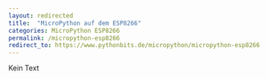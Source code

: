 ```yaml
---
layout: redirected
title:  "MicroPython auf dem ESP8266"
categories: MicroPython ESP8266
permalink: /micropython-esp8266
redirect_to: https://www.pythonbits.de/micropython/micropython-esp8266
---
```

Kein Text
